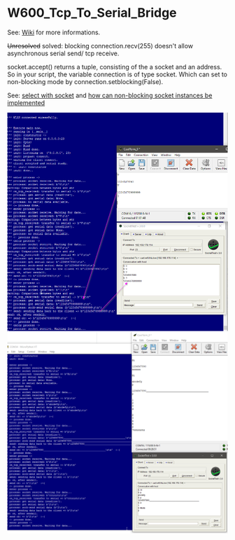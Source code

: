 # W600_Tcp_To_Serial_Bridge
See: [Wiki](https://github.com/juergs/W600_Tcp_To_Serial_Bridge/wiki) for more informations.


<s>Unresolved</s> solved: blocking connection.recv(255) doesn't allow asynchronous serial send/ tcp receive. 

  socket.accept() returns a tuple, consisting of the a socket and an address. So in your script, the variable connection is of type socket.
  Which can set to non-blocking mode by connection.setblocking(False). 

See: [select with socket](https://steelkiwi.com/blog/working-tcp-sockets/) and [how can non-blocking socket instances be implemented](https://forum.micropython.org/viewtopic.php?t=4211)


<img src="https://github.com/juergs/W600_Tcp_To_Serial_Bridge/blob/master/pictures/MapleSDuino-Serial_Bridge_W600.png" width="800"/>

<img src="https://github.com/juergs/W600_Tcp_To_Serial_Bridge/blob/master/pictures/W600_Tcp_To_Serial_Bridge.png" width="800"/>
